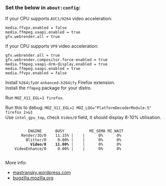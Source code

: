 ### Set the below in `about:config`:

If your CPU supports `AVC1/H264` video acceleration:
```
media.ffvpx.enabled = false
media.ffmpeg.vaapi.enabled = true
gfx.webrender.all = true
```

If your CPU supports `VP9` video acceleration:
```
gfx.webrender.all = true
gfx.webrender.compositor.force-enabled = true
media.ffmpeg.vaapi-drm-display.enabled = true
media.ffmpeg.vaapi.enabled = true
media.ffvpx.enabled = false
```

Install `h264ify`or `enhanced-h264ify` Firefox extension.  
Install the `ffmpeg` package for your distro.  

Run `MOZ_X11_EGL=1 firefox`.  

Run this to debug: `MOZ_X11_EGL=1 MOZ_LOG="PlatformDecoderModule:5" firefox 2>&1`  
Use `intel_gpu_top`, check `Video/0` field, it should display 8-10% utilisation.  
<pre><code>
          ENGINE      BUSY           MI_SEMA MI_WAIT
       Render/3D/0    11.15% |    |      0%      0%
         Blitter/0     0.00% |    |      0%      0%
           <b>Video/0    11.00%</b> |    |      0%      0%
    VideoEnhance/0     0.00% |    |      0%      0%      
  </pre></code>

More info:  
- [mastransky.wordpress.com](https://mastransky.wordpress.com/2020/09/29/firefox-81-on-fedora-with-va-api-webrtc-and-x11/)  
- [bugzilla.mozilla.org](https://bugzilla.mozilla.org/show_bug.cgi?id=1619523)  
